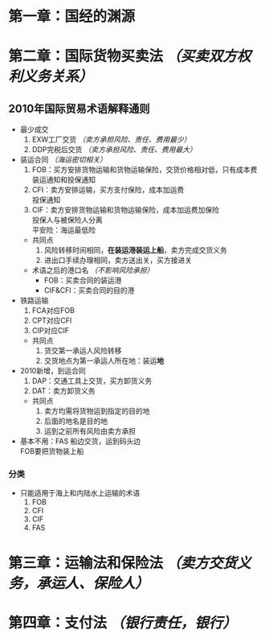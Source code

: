 # 第一章：国经的渊源
# 第二章：国际货物买卖法 *（买卖双方权利义务关系）*
## 2010年国际贸易术语解释通则
- 最少成交
    1. EXW工厂交货 *（卖方承担风险、责任、费用最少）*
    2. DDP完税后交货 *（卖方承担风险、责任、费用最大）*
- 装运合同 *（海运密切相关）*
    1. FOB：买方安排货物运输和货物运输保险，交货价格相对低，只有成本费  
        装运通知和投保通知
    2. CFI：卖方安排运输，买方支付保险，成本加运费  
        投保通知
    3. CIF：卖方安排货物运输和货物运输保险，成本加运费加保险  
        投保人与被保险人分离  
        平安险：海运最低险
    - 共同点
        1. 风险转移时间相同，**在装运港装运上船**，卖方完成交货义务
        2. 进出口手续办理相同，卖方送出关，买方接进关
    - 术语之后的港口名 *（不影响风险承担）*
        - FOB：买卖合同的装运港
        - CIF&CFI：买卖合同的目的港
- 铁路运输
    1. FCA对应FOB
    2. CPT对应CFI
    3. CIP对应CIF
    - 共同点
        1. 货交第一承运人风险转移
        2. 交货地点为第一承运人所在地：装运**地**
- 2010新增，到运合同
    1. DAP：交通工具上交货，买方卸货义务
    2. DAT：卖方卸货义务
    - 共同点
        1. 卖方均需将货物运到指定的目的地
        2. 后面的地名是目的地
        3. 运到之前所有风险由卖方承担
- 基本不用：FAS 
    船边交货，运到码头边  
    FOB要把货物装上船
### 分类
- 只能适用于海上和内陆水上运输的术语
    1. FOB
    2. CFI
    3. CIF
    4. FAS
# 第三章：运输法和保险法 *（卖方交货义务，承运人、保险人）*
# 第四章：支付法 *（银行责任，银行）*